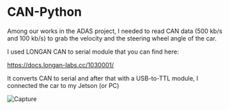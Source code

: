 # CAN-Python
Among our works in the ADAS project, I needed to read CAN data (500 kb/s and 100 kb/s) to grab the velocity and the steering wheel angle of the car.

I used LONGAN CAN to serial module that you can find here:

https://docs.longan-labs.cc/1030001/

It converts CAN to serial and after that with a USB-to-TTL module, I connected the car to my Jetson (or PC) 



![Capture](https://github.com/salemsajjad/CAN-Python/assets/31271355/cc622f19-f610-4084-aacb-376779622710)
